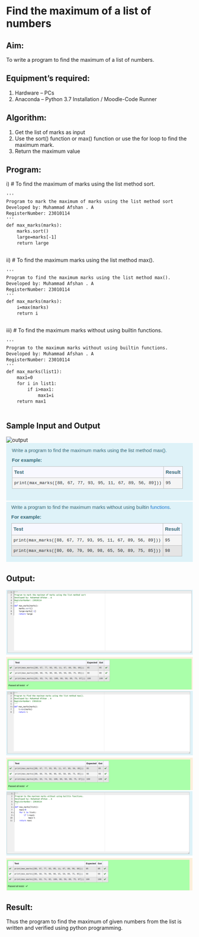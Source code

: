 # Find the maximum of a list of numbers
## Aim:
To write a program to find the maximum of a list of numbers.
## Equipment’s required:
1.	Hardware – PCs
2.	Anaconda – Python 3.7 Installation / Moodle-Code Runner
## Algorithm:
1.	Get the list of marks as input
2.	Use the sort() function or max() function or use the for loop to find the maximum mark.
3.	Return the maximum value
## Program:

i)	# To find the maximum of marks using the list method sort.
```
''' 
Program to mark the maximum of marks using the list method sort
Developed by: Muhammad Afshan . A
RegisterNumber: 23010114
'''
def max_marks(marks):
    marks.sort()
    large=marks[-1]
    return large


```

ii)	# To find the maximum marks using the list method max().
```
''' 
Program to find the maximum marks using the list method max().
Developed by: Muhammad Afshan . A
RegisterNumber: 23010114
'''
def max_marks(marks):
    i=max(marks)
    return i


```

iii) # To find the maximum marks without using builtin functions.
```
''' 
Program to the maximum marks without using builtin functions.
Developed by: Muhammad Afshan . A
RegisterNumber: 23010114
'''
def max_marks(list1):
    max1=0
    for i in list1:
        if i>max1:
            max1=i
    return max1


```
## Sample Input and Output
![output](./img/max_marks1.jpg) 
![questio2](img2.png)
![question3](img3.png)

## Output:
![output1](output1.png)
![output2](output2.png)
![output3](output3.png)
## Result:
Thus the program to find the maximum of given numbers from the list is written and verified using python programming.